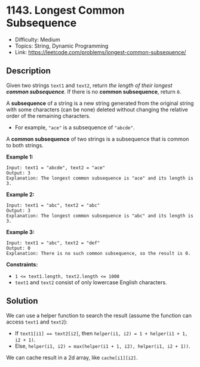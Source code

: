 # 1143. Longest Common Subsequence

- Difficulty: Medium
- Topics: String, Dynamic Programming
- Link: https://leetcode.com/problems/longest-common-subsequence/

## Description

Given two strings `text1` and `text2`, return _the length of their longest **common subsequence**._ If there is no **common subsequence**, return `0`.

A **subsequence** of a string is a new string generated
from the original string with some characters (can be none) deleted
without changing the relative order of the remaining characters.

- For example, `"ace"` is a subsequence of `"abcde"`.

A **common subsequence** of two strings is a subsequence that is common to both strings.

**Example 1:**

```
Input: text1 = "abcde", text2 = "ace"
Output: 3
Explanation: The longest common subsequence is "ace" and its length is 3.
```

**Example 2:**

```
Input: text1 = "abc", text2 = "abc"
Output: 3
Explanation: The longest common subsequence is "abc" and its length is 3.
```

**Example 3:**

```
Input: text1 = "abc", text2 = "def"
Output: 0
Explanation: There is no such common subsequence, so the result is 0.
```

**Constraints:**

- `1 <= text1.length, text2.length <= 1000`
- `text1` and `text2` consist of only lowercase English characters.

## Solution

We can use a helper function to search the result (assume the function can access `text1` and `text2`):

- If `text1[i1] == text2[i2]`, then `helper(i1, i2) = 1 + helper(i1 + 1, i2 + 1)`.
- Else, `helper(i1, i2) = max(helper(i1 + 1, i2), helper(i1, i2 + 1))`.

We can cache result in a 2d array, like `cache[i1][i2]`.
